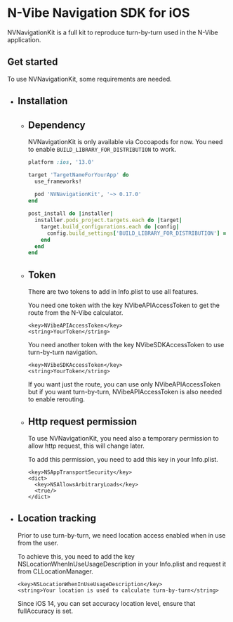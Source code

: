 # N-Vibe Navigation SDK for iOS

NVNavigationKit is a full kit to reproduce turn-by-turn used in the N-Vibe application.

## Get started

To use NVNavigationKit, some requirements are needed.

   - ## Installation

     - ## Dependency

       NVNavigationKit is only available via Cocoapods for now. You need to enable `BUILD_LIBRARY_FOR_DISTRIBUTION` to work.

       ```ruby
       platform :ios, '13.0'

       target 'TargetNameForYourApp' do
         use_frameworks!
         
         pod 'NVNavigationKit', '~> 0.17.0'
       end
       
       post_install do |installer|
         installer.pods_project.targets.each do |target|
           target.build_configurations.each do |config|
             config.build_settings['BUILD_LIBRARY_FOR_DISTRIBUTION'] = 'YES'
           end
         end
       end
       ```
     - ## Token
       
       There are two tokens to add in Info.plist to use all features.

       You need one token with the key NVibeAPIAccessToken to get the route from the N-Vibe calculator.

       ```
       <key>NVibeAPIAccessToken</key>
       <string>YourToken</string>
       ```
       
       You need another token with the key NVibeSDKAccessToken to use turn-by-turn navigation.

       ```
       <key>NVibeSDKAccessToken</key>
       <string>YourToken</string>
       ```

       If you want just the route, you can use only NVibeAPIAccessToken but if you want turn-by-turn, NVibeAPIAccessToken is also needed to enable rerouting.

     - ## Http request permission
    
       To use NVNavigationKit, you need also a temporary permission to allow http request, this will change later.

       To add this permission, you need to add this key in your Info.plist.

       ```
       <key>NSAppTransportSecurity</key>
       <dict>
         <key>NSAllowsArbitraryLoads</key>
         <true/>
       </dict>
       ```
  - ## Location tracking

    Prior to use turn-by-turn, we need location access enabled when in use from the user.

    To achieve this, you need to add the key NSLocationWhenInUseUsageDescription in your Info.plist and request it from CLLocationManager.

    ```
    <key>NSLocationWhenInUseUsageDescription</key>
    <string>Your location is used to calculate turn-by-turn</string>
    ```

    Since iOS 14, you can set accuracy location level, ensure that fullAccuracy is set.

